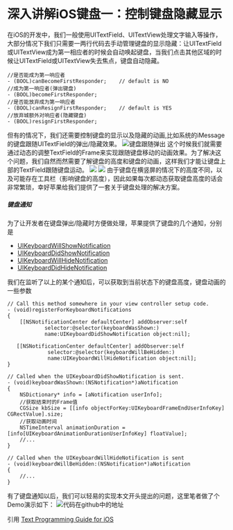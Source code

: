 # 深入讲解iOS键盘一：控制键盘隐藏显示
在iOS的开发中，我们一般使用UITextField、UITextView处理文字输入等操作，大部分情况下我们只需要一两行代码去手动管理键盘的显示隐藏：让UITextField或UITextView成为第一相应者的时候会自动唤起键盘，当我们点击其他区域的时候让UITextField或UITextView失去焦点，键盘自动隐藏。

```
//是否能成为第一响应者
- (BOOL)canBecomeFirstResponder;    // default is NO
//成为第一响应者(弹出键盘)
- (BOOL)becomeFirstResponder;
//是否能放弃成为第一响应者
- (BOOL)canResignFirstResponder;    // default is YES
//放弃城额外对响应者(隐藏键盘)
- (BOOL)resignFirstResponder;

```

但有的情况下，我们还需要控制键盘的显示以及隐藏的动画,比如系统的iMessage的键盘跟随UITextField的弹出/隐藏效果。
![键盘跟随弹出](http://7xij1g.com1.z0.glb.clouddn.com/keyboard_1.gif)
这个时候我们就需要通过动态的调整TextField的Frame来实现跟随键盘移动的动画效果。为了解决这个问题，我们自然而然需要了解键盘的高度和键盘的动画，这样我们才能让键盘上部的TextField跟随键盘运动。
![](https://developer.apple.com/library/content/documentation/StringsTextFonts/Conceptual/TextAndWebiPhoneOS/Art/keyboard_input_2x.png)
![](https://developer.apple.com/library/content/documentation/StringsTextFonts/Conceptual/TextAndWebiPhoneOS/Art/keyboard_size_2x.png)
由于键盘在横竖屏的情况下的高度不同，以及可能存在工具栏（影响键盘的高度），因此如果每次都动态获取键盘高度的话会非常繁琐，幸好苹果给我们提供了一套关于键盘处理的解决方案。

##### 键盘通知
为了让开发者在键盘弹出/隐藏时方便做处理，苹果提供了键盘的几个通知，分别是
- [UIKeyboardWillShowNotification](https://developer.apple.com/documentation/foundation/nsnotification.name/1621576-uikeyboardwillshow)
- [UIKeyboardDidShowNotification](https://developer.apple.com/documentation/uikit/uikeyboarddidshownotification)
- [UIKeyboardWillHideNotification](https://developer.apple.com/documentation/foundation/nsnotification.name/1621606-uikeyboardwillhide)
- [UIKeyboardDidHideNotification](https://developer.apple.com/documentation/foundation/nsnotification.name/1621579-uikeyboarddidhide)

我们在监听了以上的某个通知后，可以获取到当前状态下的键盘高度，键盘动画的一些参数
```
// Call this method somewhere in your view controller setup code.
- (void)registerForKeyboardNotifications
{
    [[NSNotificationCenter defaultCenter] addObserver:self
            selector:@selector(keyboardWasShown:)
            name:UIKeyboardDidShowNotification object:nil];

   [[NSNotificationCenter defaultCenter] addObserver:self
             selector:@selector(keyboardWillBeHidden:)
             name:UIKeyboardWillHideNotification object:nil];
}

// Called when the UIKeyboardDidShowNotification is sent.
- (void)keyboardWasShown:(NSNotification*)aNotification
{
    NSDictionary* info = [aNotification userInfo];
    //获取结束时的Frame值
    CGSize kbSize = [[info objectForKey:UIKeyboardFrameEndUserInfoKey] CGRectValue].size;
    //获取动画时间
    NSTimeInterval animationDuration = [info[UIKeyboardAnimationDurationUserInfoKey] floatValue];
    //...
}

// Called when the UIKeyboardWillHideNotification is sent
- (void)keyboardWillBeHidden:(NSNotification*)aNotification
{
    //...
}
```
有了键盘通知以后，我们可以轻易的实现本文开头提出的问题，这里笔者做了个Demo演示如下：
![](http://7xij1g.com1.z0.glb.clouddn.com/keyboard_2.gif)代码在github中的地址


引用
[Text Programming Guide for iOS](https://developer.apple.com/library/content/documentation/StringsTextFonts/Conceptual/TextAndWebiPhoneOS/KeyboardManagement/KeyboardManagement.html)




